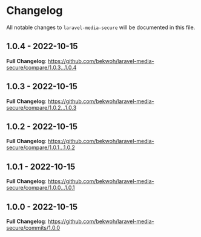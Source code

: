 # Changelog

All notable changes to `laravel-media-secure` will be documented in this file.

## 1.0.4 - 2022-10-15

**Full Changelog**: https://github.com/bekwoh/laravel-media-secure/compare/1.0.3...1.0.4

## 1.0.3 - 2022-10-15

**Full Changelog**: https://github.com/bekwoh/laravel-media-secure/compare/1.0.2...1.0.3

## 1.0.2 - 2022-10-15

**Full Changelog**: https://github.com/bekwoh/laravel-media-secure/compare/1.0.1...1.0.2

## 1.0.1 - 2022-10-15

**Full Changelog**: https://github.com/bekwoh/laravel-media-secure/compare/1.0.0...1.0.1

## 1.0.0 - 2022-10-15

**Full Changelog**: https://github.com/bekwoh/laravel-media-secure/commits/1.0.0
